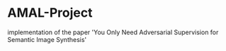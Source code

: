 # AMAL-Project
implementation of the paper 'You Only Need Adversarial Supervision for Semantic Image Synthesis'
